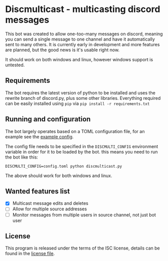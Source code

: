 # Discmulticast - multicasting discord messages
This bot was created to allow one-too-many messages on discord, meaning you can send a single message to one channel and have it automatically sent to many others. It is currently early in development and more features are planned, but the good news is it's usable right now.

It should work on both windows and linux, however windows support is untested.

## Requirements
The bot requires the latest version of python to be installed and uses the rewrite branch of discord.py, plus some other libraries. Everything required can be easily installed using `pip` via `pip install -r requirements.txt`

## Running and configuration
The bot largely operates based on a TOML configuration file, for an example see the [example config](example_config.txt).

The config file needs to be specified in the `DISCMULTI_CONFIG` environment variable in order for it to be loaded by the bot.
this means you need to run the bot like this:
```
DISCMULTI_CONFIG=config.toml python discmulticast.py
```
The above should work for both windows and linux.

## Wanted features list
- [x] Multicast message edits and deletes
- [ ] Allow for multiple source addresses
- [ ] Monitor messages from multiple users in source channel, not just bot user

## License
This program is released under the terms of the ISC license, details can be found in the [license file](LICENSE.txt).
